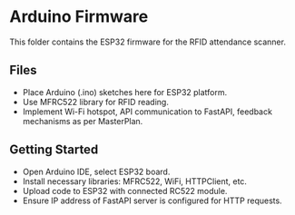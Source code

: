 # Arduino Firmware

This folder contains the ESP32 firmware for the RFID attendance scanner.

## Files
- Place Arduino (.ino) sketches here for ESP32 platform.
- Use MFRC522 library for RFID reading.
- Implement Wi-Fi hotspot, API communication to FastAPI, feedback mechanisms as per MasterPlan.

## Getting Started
- Open Arduino IDE, select ESP32 board.
- Install necessary libraries: MFRC522, WiFi, HTTPClient, etc.
- Upload code to ESP32 with connected RC522 module.
- Ensure IP address of FastAPI server is configured for HTTP requests.
